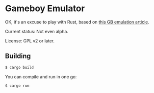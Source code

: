 # Gameboy Emulator

OK, it's an excuse to play with Rust, based on
[this GB emulation article](http://imrannazar.com/GameBoy-Emulation-in-JavaScript).

Current status: Not even alpha.

License: GPL v2 or later.

## Building

```bash
$ cargo build
```

You can compile and run in one go:

```bash
$ cargo run
```
